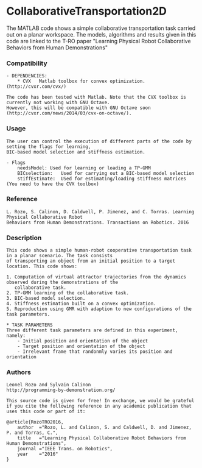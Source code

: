 # CollaborativeTransportation2D
The MATLAB code shows a simple collaborative transportation task carried out on a planar workspace. The models, algorithms and results given in this code are linked to the T-RO paper "Learning Physical Robot Collaborative Behaviors from Human Demonstrations"

### Compatibility

	- DEPENDENCIES:
		* CVX   Matlab toolbox for convex optimization.(http://cvxr.com/cvx/)

	The code has been tested with Matlab. Note that the CVX toolbox is currently not working with GNU Octave.
	However, this will be compatible with GNU Octave soon (http://cvxr.com/news/2014/03/cvx-on-octave/). 

### Usage

	The user can control the execution of different	parts of the code by setting the flags for learning, 
	BIC-based model selection and stiffness estimation. 
	
	- Flags
		needsModel:	Used for learning or loading a TP-GMM 
		BICselection:  	Used for carrying out a BIC-based model selection
		stiffEstimate:	USed for estimating/loading stiffness matrices (You need to have the CVX toolbox)

### Reference  
	
	L. Rozo, S. Calinon, D. Caldwell, P. Jimenez, and C. Torras. Learning Physical Collaborative Robot 
	Behaviors from Human Demonstrations. Transactions on Robotics. 2016

### Description

	This code shows a simple human-robot cooperative transportation task in a planar scenario. The task consists 
	of transporting an object from an initial position to a target location. This code shows:
 
	1. Computation of virtual attractor trajectories from the dynamics observed during the demonstrations of the 
	   collaborative task.
	2. TP-GMM learning of the collaborative task.
	3. BIC-based model selection.
	4. Stiffness estimation built on a convex optimization.
	5. Reproduction using GMR with adaption to new configurations of the task parameters.

	* TASK PARAMETERS
	Three different task parameters are defined in this experiment, namely: 
		- Initial position and orientation of the object
		- Target position and orientation of the object
		- Irrelevant frame that randonmly varies its position and orientation

### Authors

	Leonel Rozo and Sylvain Calinon
	http://programming-by-demonstration.org/
		
	This source code is given for free! In exchange, we would be grateful if you cite the following reference in any academic publication that uses this code or part of it:

	@article{RozoTRO2016,
		author	="Rozo, L. and Calinon, S. and Caldwell, D. and Jimenez, P. and Torras, C.",
		title	="Learning Physical Collaborative Robot Behaviors from Human Demonstrations",
		journal	="IEEE Trans. on Robotics",
		year	="2016"
	}

